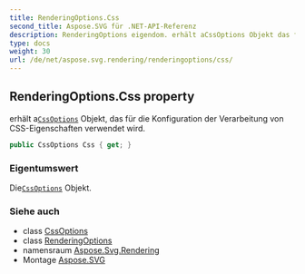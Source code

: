 ```yaml
---
title: RenderingOptions.Css
second_title: Aspose.SVG für .NET-API-Referenz
description: RenderingOptions eigendom. erhält aCssOptions Objekt das für die Konfiguration der Verarbeitung von CSSEigenschaften verwendet wird.
type: docs
weight: 30
url: /de/net/aspose.svg.rendering/renderingoptions/css/
---
```

## RenderingOptions.Css property

erhält a[`CssOptions`](../../cssoptions/) Objekt, das für die Konfiguration der Verarbeitung von CSS-Eigenschaften verwendet wird.

```csharp
public CssOptions Css { get; }
```

### Eigentumswert

Die[`CssOptions`](../../cssoptions/) Objekt.

### Siehe auch

* class [CssOptions](../../cssoptions/)
* class [RenderingOptions](../)
* namensraum [Aspose.Svg.Rendering](../../renderingoptions/)
* Montage [Aspose.SVG](../../../)


